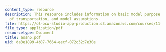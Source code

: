 ```yaml
---
content_type: resource
description: This resource includes information on basic model purpose, data, role
  of transportation, and model assumptions.
file: https://ol-ocw-studio-app-production.s3.amazonaws.com/courses/11-953-comparative-land-use-and-transportation-planning-spring-2006/da3e18994b077664eecf072c32d7e30e_assn5.pdf
file_type: application/pdf
resourcetype: Document
title: assn5.pdf
uid: da3e1899-4b07-7664-eecf-072c32d7e30e
---
```

